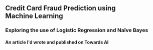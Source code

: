 ## Credit Card Fraud Prediction using Machine Learning

### Exploring the use of Logistic Regression and Naïve Bayes

#### An article I'd wrote and published on Towards AI
